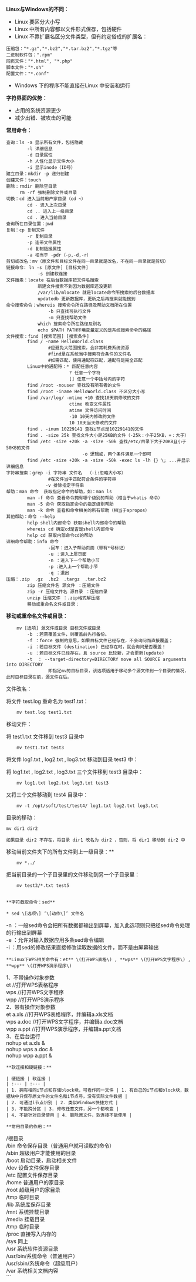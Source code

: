 **Linux与Windows的不同：**

* Linux 要区分大小写
* Linux 中所有内容都以文件形式保存，包括硬件
* Linux 不靠扩展名区分文件类型，但有约定俗成的扩展名：

```
压缩包："*.gz","*.bz2","*.tar.bz2","*.tgz"等
二进制软件包：".rpm"
网页文件："*.html", "*.php"
脚本文件："*.sh"
配置文件："*.conf"
```

* Windows 下的程序不能直接在Linux 中安装和运行

**字符界面的优势：**

* 占用的系统资源更少
* 减少出错、被攻击的可能

**常用命令：**

```
查询：ls -a 显示所有文件，包括隐藏
        -l 详细信息
        -d 目录属性
        -h 人性化显示文件大小
        -i 显示inode（ID号）
建立目录：mkdir -p 递归创建
创建文件：touch
删除：rmdir 删除空目录
     rm -rf 强制删除文件或目录
切换：cd 进入当前用户家目录（cd ~）
        cd - 进入上次目录
        cd .. 进入上一级目录
        cd . 进入当前目录
查询所在目录位置：pwd
复制：cp 复制文件
        -r 复制目录
        -p 连带文件属性
        -d 复制链接属性
        -a 相当于 -pdr（-p,-d,-r）
剪切或改名：mv（原文件和目标文件在同一目录就是改名，不在同一目录就是剪切）
链接命令: ln -s [原文件] [目标文件]
            -s 创建软连接
文件搜素：locate 在后台数据库按文件名搜索
            新建文件搜索不到因为数据库还没更新
            /var/lib/mlocate 就是locate命令所搜索的后台数据库
            updatedb 更新数据库，更新之后再搜索就能搜到
命令搜索命令：whereis 搜索命令所在路径及帮助文档所在位置
                -b 只查找可执行文件
                -m 只查找帮助文件
            which 搜索命令所在路径及别名
            echo $PATH PATH环境变量定义的是系统搜索命令的路径
文件搜索：find [搜索范围] [搜索条件]
        find / -name HelloWorld.class
                #应避免大范围搜索，会非常耗费系统资源
                #find是在系统当中搜索符合条件的文件名
                #如需匹配，使用通配符匹配，通配符是完全匹配
        Linux中的通配符：* 匹配任意内容
                        ? 任意一个字符
                        [] 任意一个中括号内的字符
        find /root -nouser 查找没有所有者的文件
        find /root -iname HelloWorld.class 不区分大小写
        find /var/log/ -mtime +10 查找10天前修改的文件
                        ctime 改变文件属性
                        atime 文件访问时间
                        -10 10天内修改的文件
                        10 10天当天修改的文件
        find . -inum 10229141 查找i节点是10229141的文件
        find . -size 25k 查找文件大小是25KB的文件（-25k：小于25KB，+：大于）
        find /etc -size +20k -a -size -50k 查找/etc/目录下大于20KB且小于50KB的文件
                             -o 逻辑或，两个条件满足一个即可
        find /etc -size +20k -a -size -50k -exec ls -lh {} \; ...并显示详细信息    
字符串搜索：grep -i 字符串 文件名  （-i:忽略大小写）
                #在文件当中匹配符合条件的字符串
               -v 排除指定字符串
帮助：man 命令  获取指定命令的帮助，如：man ls
        man -f 命令 查看命令拥有哪个级别的帮助（相当于whatis 命令）
        man -5 命令 获取指定命令的指定级别帮助
        man -k 命令 查看和命令相关的所有帮助（相当于apropos）
其他帮助：命令 --help 
        help shell内部命令 获取shell内部命令的帮助
        whereis cd 确定cd是否是shell内部命令
        help cd 获取内部命令cd的帮助
详细命令帮助：info 命令
                -回车：进入子帮助页面（带有*号标记）
                -u ：进入上层页面
                -n ：进入下一个帮助小节
                -p :进入上一个帮助小节
                -q ：退出
压缩：.zip  .gz  .bz2  .targz  .tar.bz2
        zip 压缩文件名 源文件 ：压缩文件
        zip -r 压缩文件名 源目录 ：压缩目录
        unzip 压缩文件 ：.zip格式解压缩
        移动或重命名文件或目录：
```

**移动或重命名文件或目录：**

```
    mv [选项] 源文件或目录 目标文件或目录
        -b ：若需覆盖文件，则覆盖前先行备份。 
        -f ：force 强制的意思，如果目标文件已经存在，不会询问而直接覆盖；
        -i ：若目标文件 (destination) 已经存在时，就会询问是否覆盖！
        -u ：若目标文件已经存在，且 source 比较新，才会更新(update)
        -t  ： --target-directory=DIRECTORY move all SOURCE arguments into DIRECTORY
                即指定mv的目标目录，该选项适用于移动多个源文件到一个目录的情况，此时目标目录在前，源文件在后。
```

文件改名：

将文件 test.log 重命名为 test1.txt：

```
    mv test.log test1.txt
```

移动文件：

将 test1.txt 文件移到 test3 目录中

```
    mv test1.txt test3
```

将文件 log1.txt , log2.txt , log3.txt 移动到目录 test3 中：

将 log1.txt , log2.txt , log3.txt 三个文件移到 test3 目录中：

```
    mv log1.txt log2.txt log3.txt test3
```

又将三个文件移动到 test4 目录中：

```
    mv -t /opt/soft/test/test4/ log1.txt log2.txt log3.txt
```

目录的移动：

```
mv dir1 dir2

如果目录 dir2 不存在，将目录 dir1 改名为 dir2 ，否则，将 dir1 移动到 dir2 中
```

移动当前文件夹下的所有文件到上一级目录：\*\*

```
    mv *../
```

把当前目录的一个子目录里的文件移动到另一个子目录里：

```
    mv test3/*.txt test5


**字符截取命令：sed**

* sed \[选项\] ‘\[动作\]’ 文件名
```

-n ：一般sed命令会把所有数据都输出到屏幕，加入此选项则只把经sed命令处理的行输出到屏幕  
-e ：允许对输入数据应用多条sed命令编辑  
-i ：用sed的修改结果直接修改读取数据的文件，而不是由屏幕输出

```
**Linux下WPS相关命令有：et** \(打开WPS表格\) , **wps** \(打开WPS文字程序\) , **wpp** \(打开WPS演示程序\)
```

1、不带操作对象参数  
    et    //打开WPS表格程序  
    wps    //打开WPS文字程序  
    wpp    //打开WPS演示程序  
2、带有操作对象参数  
    et a.xls    //打开WPS表格程序，并编辑a.xls文档  
    wps a.doc    //打开WPS文字程序，并编辑a.doc文档  
    wpp a.ppt    //打开WPS演示程序，并编辑a.ppt文档  
3、在后台运行  
    nohup et a.xls &  
    nohup wps a.doc &  
    nohup wpp a.ppt &

```
**软连接和硬链接：**

| 硬链接 | 软连接 |
| :--- | :--- |
| 1. 拥有相同i节点和存储block块，可看作同一文件 | 1. 有自己的i节点和block块，数据块中只保存原文件的文件名和i节点号，没有实际文件数据 |
| 2. 可通过i节点识别 | 2. 类似Windows快捷方式 |
| 3. 不能跨分区 | 3. 修改任意文件，另一个都改变 |
| 4. 不能针对目录使用 | 4. 删除原文件，软连接不能使用 |

**常用目录的作用：**
```

/根目录  
/bin 命令保存目录（普通用户就可读取的命令）  
    /sbin 超级用户才能使用的目录  
/boot 启动目录，启动相关文件  
/dev 设备文件保存目录  
/etc 配置文件保存目录  
/home 普通用户的家目录  
    /root 超级用户的家目录  
/tmp 临时目录  
/lib 系统库保存目录  
/mnt 系统挂载目录  
/media 挂载目录  
/tmp 临时目录  
/proc 直接写入内存的  
/sys 同上  
/usr 系统软件资源目录  
    /usr/bin/系统命令（普通用户）  
    /usr/sbin/系统命令（超级用户）  
/var 系统相关文档内容  
\`\`\`

